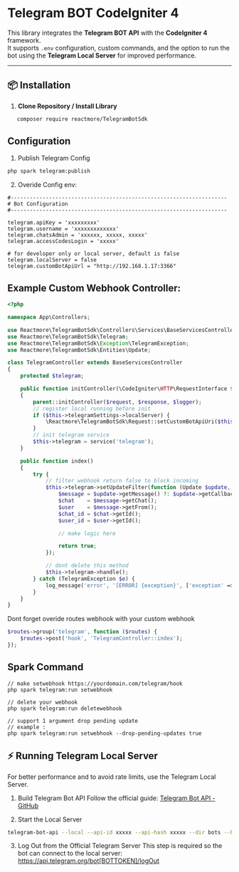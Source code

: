 # Telegram BOT CodeIgniter 4

This library integrates the **Telegram BOT API** with the **CodeIgniter 4** framework.  
It supports `.env` configuration, custom commands, and the option to run the bot using the **Telegram Local Server** for improved performance.

---

## 📦 Installation

1. **Clone Repository / Install Library**
```bash
   composer require reactmore/TelegramBotSdk
```

## Configuration

1. Publish Telegram Config
```bash
php spark telegram:publish
```

2. Overide Config env:
```env
#--------------------------------------------------------------------
# Bot Configuration
#--------------------------------------------------------------------

telegram.apiKey = 'xxxxxxxxx'
telegram.username = 'xxxxxxxxxxxxx'
telegram.chatsAdmin = 'xxxxxx, xxxxx, xxxxx'
telegram.accessCodesLogin = 'xxxxx'

# for developer only or local server, default is false
telegram.localServer = false
telegram.customBotApiUrl = "http://192.168.1.17:3366"
```

## Example Custom Webhook Controller:

```php
<?php

namespace App\Controllers;

use Reactmore\TelegramBotSdk\Controllers\Services\BaseServicesController;
use Reactmore\TelegramBotSdk\Telegram;
use Reactmore\TelegramBotSdk\Exception\TelegramException;
use Reactmore\TelegramBotSdk\Entities\Update;

class TelegramController extends BaseServicesController
{
    protected $telegram;

    public function initController(\CodeIgniter\HTTP\RequestInterface $request, \CodeIgniter\HTTP\ResponseInterface $response, \Psr\Log\LoggerInterface $logger)
    {
        parent::initController($request, $response, $logger);
        // register local running before init 
        if ($this->telegramSettings->localServer) {
            \Reactmore\TelegramBotSdk\Request::setCustomBotApiUri($this->telegramSettings->customBotApiUrl);
        }
        // init telegram service 
        $this->telegram = service('telegram');
    }

    public function index()
    {
        try {
            // filter webhook return false to block incoming  
            $this->telegram->setUpdateFilter(function (Update $update, Telegram $telegram) {
                $message = $update->getMessage() ?: $update->getCallbackQuery()->getMessage();
                $chat    = $message->getChat();
                $user    = $message->getFrom();
                $chat_id = $chat->getId();
                $user_id = $user->getId();

                // make logic here 

                return true;
            });

            // dont delete this method 
            $this->telegram->handle();
        } catch (TelegramException $e) {
            log_message('error', '[ERROR] {exception}', ['exception' => $e]);
        }
    }
}
```

Dont forget overide routes webhook with your custom webhook 

```php
$routes->group('telegram', function ($routes) {
    $routes->post('hook', 'TelegramController::index');
});
```

## Spark Command 

```cli
// make setwebhook https://yourdomain.com/telegram/hook
php spark telegram:run setwebhook 

// delete your webhook
php spark telegram:run deletewebhook 

// support 1 argument drop pending update 
// example : 
php spark telegram:run setwebhook --drop-pending-updates true

```

## ⚡ Running Telegram Local Server
For better performance and to avoid rate limits, use the Telegram Local Server.

1. Build Telegram Bot API
Follow the official guide:
[Telegram Bot API - GitHub](https://github.com/tdlib/telegram-bot-api)

2. Start the Local Server
```Bash
telegram-bot-api --local --api-id xxxxx --api-hash xxxxx --dir bots --http-ip-address=192.168.1.12 -p 3366 --http-stat-ip-address=192.168.1.12 -s 3355 -v 3
```

3. Log Out from the Official Telegram Server
This step is required so the bot can connect to the local server:
https://api.telegram.org/bot[BOTTOKEN]/logOut

